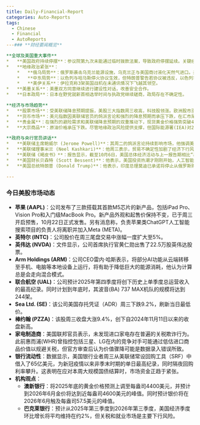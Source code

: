 ```yaml
---
title: Daily-Financial-Report
categories: Auto-Reports
tags:
  - Chinese
  - Financial
  - AutoReports
---### **财经要闻概览**

**全球及美国重大事件**
*   **美国政府持续停摆**：参议院第九次未能通过临时拨款法案，导致政府停摆延续。关键经济数据如CPI和零售销售报告被迫推迟发布。美国总统特朗普已签署行政令确保军人薪资发放，同时一名联邦法官暂时阻止了政府大规模裁员的计划。
*   **地缘政治紧张**：
    *   **俄乌局势**：俄罗斯袭击乌克兰能源设施，乌克兰正与美国商讨液化天然气进口。美国防长敦促盟国增购美制武器以加强对乌军援。匈牙利总理欧尔班指责欧盟煽动冲突。
    *   **中东局势**：以色列与哈马斯停火协议生效，但特朗普警告若协议被违反，以色列将恢复军事行动。加沙南部拉法口岸开放问题仍悬而未决。
    *   **美伊关系**：伊拉克称3架英国战机在未通讯情况下飞越其领空。
*   **美墨关系**：美墨双方同意继续进行建设性对话，改善安全合作。
*   **日本政局**：日本在野党就新首相选举时间与执政党继续磋商，政局存在不确定性。

**经济与市场趋势**
*   **股票市场**：受美联储降息预期提振，美股三大指数周三收高，科技股领涨。欧洲股市涨跌不一，法国奢侈品板块因路威酩轩(LVMH)业绩超预期而大涨，但英国富时100指数承压下跌。亚洲股市普遍走强。
*   **货币市场**：美元指数因美联储官员的鸽派言论和强烈的降息预期而承压下跌，在汇市尾市收于98.794。欧元、英镑等主要非美货币对美元走强。
*   **贵金属**：在强烈的避险需求和美联储降息预期的双重推动下，现货黄金价格强势突破4200美元/盎司关口，一度触及4220美元附近的历史新高，年内累计涨幅已超58%。白银、铂金等贵金属也普遍上涨。
*   **大宗商品**：原油价格承压下跌。尽管地缘政治风险提供支撑，但国际能源署(IEA)对2026年供应过剩的警告以及对全球需求前景的担忧令市场情绪谨慎。美国API周报显示上周原油库存意外大幅增加740万桶，进一步施压油价。WTI原油期货结算价下跌0.73%至每桶58.27美元。

**政府与央行官员讲话**
*   **美联储主席鲍威尔 (Jerome Powell)**：其周二的鸽派言论持续影响市场，他强调美国劳动力市场疲软，强化了市场对美联储将在10月及12月连续降息的预期。据CME“美联储观察”数据，市场预计10月降息25个基点的概率为97.3%，12月再降息25个基点的概率为94.2%。
*   **美联储理事米兰 (Neel Kashkari)**：他周三表示，贸易不确定性加剧了经济下行风险，使尽快降息变得更为重要。他认为“现在下行风险比一周前更大”，并称今年再降息两次“看起来是现实的”。他同时表示，在不太遥远的未来结束量化紧缩(QT)是合适的，因为不确定进一步缩减资产负照表的边际收益会是多少。
*   **美联储《褐皮书》**：报告显示，截至10月6日，美国总体经济活动与上一报告期相比“基本未变”。就业形势总体稳定，但劳动力需求普遍减弱。多个地区报告投入成本增长加快，其中关税是推高成本的因素之一。报告还特别指出，政府长期停摆将给经济增长带来下行风险。
*   **美国财长贝森特 (Scott Bessent)**：他表示，美国投资热潮才刚刚开始，人工智能热潮也是如此。他认为政府停摆是拖累经济的唯一因素，停摆每天给经济造成150亿美元损失。他确认将在12月向总统特朗普提交一份包含三到四人的美联储主席候选人名单。此外，他就阿根廷问题表示，正在为阿根廷打造一个总计400亿美元的融资机制，包括200亿美元的私营部门融资和200亿美元的货币互换。
*   **美国总统特朗普 (Donald Trump)**：他表示，印度总理莫迪已承诺将停止从俄罗斯购买石油。他证实授权中情局在委内瑞拉开展行动，并表示乌克兰总统泽连斯基访美时将阐述对俄“进攻”的理由，他将对此作出决定。

---
```


### **今日美股市场动态**

*   **苹果 (AAPL)**：公司发布了三款搭载其首款M5芯片的新产品，包括iPad Pro、Vision Pro和入门级MacBook Pro。新产品外观和起售价保持不变，已于周三开启预售，10月22日正式发售。另有消息称，负责苹果类ChatGPT人工智能搜索项目的负责人将离职并加入Meta (META)。
*   **英特尔 (INTC)**：公司股价在周三尾盘交易中涨幅一度扩大至5%。
*   **英伟达 (NVDA)**：文件显示，公司首席执行官黄仁勋出售了22.5万股英伟达股票。
*   **Arm Holdings (ARM)**：公司CEO雷内·哈斯表示，将部分AI功能从云端转移至手机、电脑等本地设备上运行，将有助于降低巨大的能源消耗，他认为计算总是会走向混合模式。
*   **联合航空 (UAL)**：公司预计2025年第四季度将创下历史上单季度总运营收入的最高纪录。同时计划到年底时，其波音(BA) 737 MAX机队的规模将达到244架。
*   **Sea Ltd. (SE)**：该公司美国存托凭证（ADR）周三下跌9.2%，刷新当日最低价。
*   **棒约翰 (PZZA)**：该股周三收盘大涨9.4%，创下自2024年11月11日以来的收盘新高。
*   **家电制造商**：美国联邦官员表示，未发现进口家电存在普遍的关税欺诈行为。此前惠而浦(WHR)曾指控包括三星、LG在内的竞争对手可能通过低估进口商品价值以规避关税，但官方审查后认为价值骤降可能是数据录入错误所致。
*   **银行流动性**：数据显示，美国银行业者周三从美联储常设回购工具（SRF）中借入了65亿美元，为新冠疫情以来非季末时期的单日最高纪录，同时隔夜回购利率攀升。这表明在应对本周大规模国债结算时，市场资金正趋于紧张。
*   **机构观点**：
    *   **澳新银行**：将2025年底的黄金价格预测上调至每盎司4400美元，并预计到2026年6月金价将达到近每盎司4600美元的峰值。同时预计银价将在2026年6月触及每盎司57.5美元的峰值。
    *   **巴克莱银行**：预计从2025年第三季度到2026年第三季度，美国经济季度环比增长将平均维持在约2%，但关税和就业市场是主要下行风险。